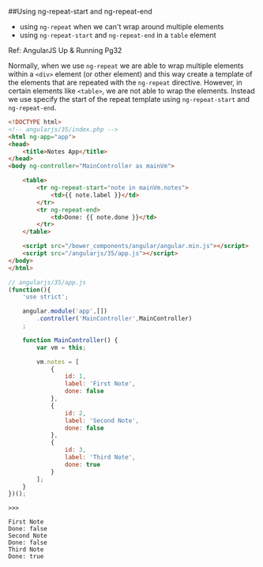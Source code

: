 ##Using ng-repeat-start and ng-repeat-end
* using `ng-repeat` when we can't wrap around multiple elements
* using `ng-repeat-start` and `ng-repeat-end` in a `table` element

Ref: AngularJS Up & Running Pg32

Normally, when we use `ng-repeat` we are able to wrap multiple elements within
a `<div>` element (or other element) and this way create a template of the
elements that are repeated with the `ng-repeat` directive.  However, in certain
elements like `<table>`, we are not able to wrap the elements.  Instead we use 
specify the start of the repeat template using `ng-repeat-start` and `ng-repeat-end`.

```html
<!DOCTYPE html>
<!-- angularjs/35/index.php -->
<html ng-app="app">
<head>
    <title>Notes App</title>
</head>
<body ng-controller="MainController as mainVm">

    <table>
        <tr ng-repeat-start="note in mainVm.notes">
            <td>{{ note.label }}</td>
        </tr>
        <tr ng-repeat-end>
            <td>Done: {{ note.done }}</td>
        </tr>
    </table>

    <script src="/bower_components/angular/angular.min.js"></script>
    <script src="/angularjs/35/app.js"></script>
</body>
</html>
```

```javascript
// angularjs/35/app.js
(function(){
    'use strict';

    angular.module('app',[])
        .controller('MainController',MainController)
    ;

    function MainController() {
        var vm = this;

        vm.notes = [
            {
                id: 1,
                label: 'First Note',
                done: false
            },
            {
                id: 2,
                label: 'Second Note',
                done: false
            },
            {
                id: 3,
                label: 'Third Note',
                done: true
            }
        ];
    }
})();
```



```
>>>

First Note
Done: false
Second Note
Done: false
Third Note
Done: true
```